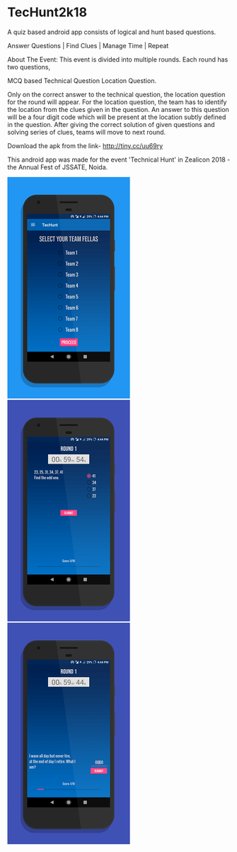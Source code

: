 # TecHunt2k18
A quiz based android app consists of logical and hunt based questions.

Answer Questions | Find Clues | Manage Time | Repeat

About The Event: This event is divided into multiple rounds. Each round has two questions,

MCQ based Technical Question
Location Question.

Only on the correct answer to the technical question, the location question for the round will appear.
For the location question, the team has to identify the location from the clues given in the question.
An answer to this question will be a four digit code which will be present at the location subtly defined in the question.
After giving the correct solution of given questions and solving series of clues, teams will move to next round.

Download the apk from the link-
http://tiny.cc/uu69ry

This android app was made for the event 'Technical Hunt' in Zealicon 2018 - the Annual Fest of JSSATE, Noida.

![Screenshot_1 of the app](https://github.com/heman-7/TecHunt2k18/blob/master/Scr1.png "Screenshots")
![Screenshot_2 of the app](https://github.com/heman-7/TecHunt2k18/blob/master/Scr2.png "Screenshots")
![Screenshot_3 of the app](https://github.com/heman-7/TecHunt2k18/blob/master/Scr3.png "Screenshots")

